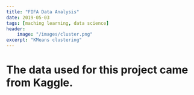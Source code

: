 ```yaml
---
title: "FIFA Data Analysis"
date: 2019-05-03
tags: [maching learning, data science]
header: 
    image: "/images/cluster.png"
excerpt: "KMeans clustering"
---
```

# The data used for this project came from Kaggle.

